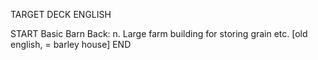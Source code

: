 TARGET DECK
ENGLISH

START
Basic
Barn
Back: n. Large farm building for storing grain etc. [old english, = barley house]
END
